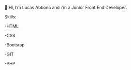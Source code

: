 👋 Hi, I’m Lucas Abbona and i'm a Junior Front End Developer.

Skills:

-HTML

-CSS

-Bootsrap

-GIT

-PHP
